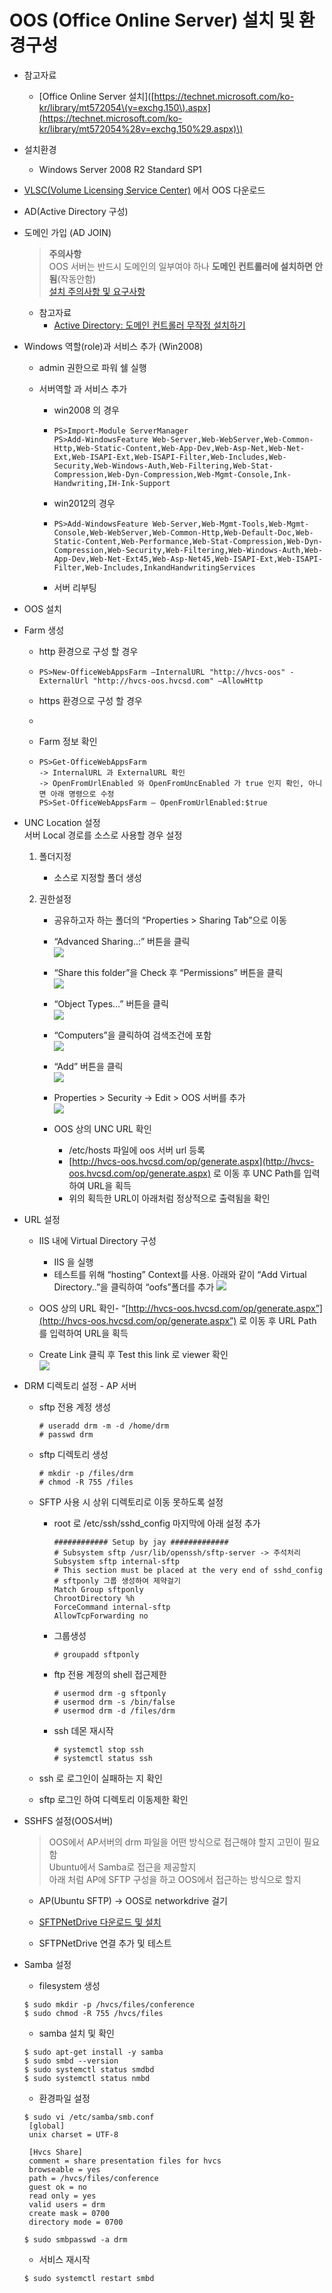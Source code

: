 # OOS \(Office Online Server\) 설치 및 환경구성

* 참고자료

  * \[Office Online Server 설치\]\([https://technet.microsoft.com/ko-kr/library/mt572054\(v=exchg.150\).aspx](https://technet.microsoft.com/ko-kr/library/mt572054%28v=exchg.150%29.aspx)\)

* 설치환경

  * Windows Server 2008 R2 Standard SP1

* [VLSC\(Volume Licensing Service Center\)](https://www.microsoft.com/Licensing/servicecenter/default.aspx) 에서 OOS 다운로드

* AD\(Active Directory 구성\)

* 도메인 가입 \(AD JOIN\)

  > **주의사항**  
  > OOS 서버는 반드시 도메인의 일부여야 하나 **도메인 컨트롤러에 설치하면 안됨**\(작동안함\)  
  > [설치 주의사항 및 요구사항](https://technet.microsoft.com/ko-kr/library/2e147f11-6f47-46bc-90bf-b2f179958d11#software)

  * 참고자료
    * [Active Directory: 도메인 컨트롤러 무작정 설치하기](http://archmond.net/?p=671)

* Windows 역할\(role\)과 서비스 추가 \(Win2008\)

  * admin 권한으로 파워 쉘 실행

  * 서버역할 과 서비스 추가

    * win2008 의 경우

    * ```
      PS>Import-Module ServerManager
      PS>Add-WindowsFeature Web-Server,Web-WebServer,Web-Common-Http,Web-Static-Content,Web-App-Dev,Web-Asp-Net,Web-Net-Ext,Web-ISAPI-Ext,Web-ISAPI-Filter,Web-Includes,Web-Security,Web-Windows-Auth,Web-Filtering,Web-Stat-Compression,Web-Dyn-Compression,Web-Mgmt-Console,Ink-Handwriting,IH-Ink-Support
      ```
    * win2012의 경우

    * ```
      PS>Add-WindowsFeature Web-Server,Web-Mgmt-Tools,Web-Mgmt-Console,Web-WebServer,Web-Common-Http,Web-Default-Doc,Web-Static-Content,Web-Performance,Web-Stat-Compression,Web-Dyn-Compression,Web-Security,Web-Filtering,Web-Windows-Auth,Web-App-Dev,Web-Net-Ext45,Web-Asp-Net45,Web-ISAPI-Ext,Web-ISAPI-Filter,Web-Includes,InkandHandwritingServices
      ```
    * 서버 리부팅

* OOS 설치

* Farm 생성

  * http 환경으로 구성 할 경우
  * ```
    PS>New-OfficeWebAppsFarm –InternalURL "http://hvcs-oos" -ExternalUrl "http://hvcs-oos.hvcsd.com" –AllowHttp
    ```
  * https 환경으로 구성 할 경우
  * ```

    ```
  * Farm 정보 확인
  * ```
    PS>Get-OfficeWebAppsFarm
    -> InternalURL 과 ExternalURL 확인
    -> OpenFromUrlEnabled 와 OpenFromUncEnabled 가 true 인지 확인, 아니면 아래 명령으로 수정
    PS>Set-OfficeWebAppsFarm – OpenFromUrlEnabled:$true
    ```

* UNC  Location 설정  
  서버 Local 경로를 소스로 사용할 경우 설정

  1. 폴더지정

     * 소스로 지정할 폴더 생성

  2. 권한설정

     * 공유하고자 하는 폴더의 “Properties &gt; Sharing Tab”으로 이동

     * “Advanced Sharing..:” 버튼을 클릭  
       ![](/img/ch1/sub2/1-2-1.jpg)

     * “Share this folder”을 Check 후 “Permissions” 버튼을 클릭  
       ![](/img/ch1/sub2/1-2-2.jpg)

     * “Object Types…” 버튼을 클릭  
       ![](/img/ch1/sub2/1-2-4.jpg)

     * “Computers”을 클릭하여 검색조건에 포함  
       ![](/img/ch1/sub2/1-2-5.jpg)

     * “Add” 버튼을 클릭  
       ![](/img/ch1/sub2/1-2-3.jpg)

     * Properties &gt; Security -&gt; Edit &gt; OOS 서버를 추가  
       ![](/img/ch1/sub2/1-2-6.jpg)

     * OOS 상의 UNC URL 확인

       * /etc/hosts 파일에 oos 서버 url 등록
       * [http://hvcs-oos.hvcsd.com/op/generate.aspx](http://hvcs-oos.hvcsd.com/op/generate.aspx) 로 이동 후 UNC Path를 입력하여 URL을 획득
       * 위의 획득한 URL이 아래처럼 정상적으로 출력됨을 확인

* URL 설정

  * IIS 내에 Virtual Directory 구성
    * IIS 을 실행
    * 테스트를 위해 “hosting” Context를 사용. 아래와 같이 “Add Virtual Directory..”을 클릭하여 “oofs”폴더를 추가
      ![](/img/ch1/sub2/1-2-7.jpg)
  * OOS 상의 URL 확인- “[http://hvcs-oos.hvcsd.com/op/generate.aspx”](http://hvcs-oos.hvcsd.com/op/generate.aspx”) 로 이동 후 URL Path를 입력하여 URL을 획득

  * Create Link 클릭 후 Test this link 로 viewer 확인  
    ![](/img/ch1/sub2/1-2-8.jpg)

* DRM 디렉토리 설정 - AP 서버

  * sftp 전용 계정 생성
    ```
    # useradd drm -m -d /home/drm
    # passwd drm
    ```
  * sftp 디렉토리 생성

    ```
    # mkdir -p /files/drm
    # chmod -R 755 /files
    ```

  * SFTP 사용 시 상위 디렉토리로 이동 못하도록 설정

    * root 로 /etc/ssh/sshd\_config 마지막에 아래 설정 추가
      ```
      ############ Setup by jay #############
      # Subsystem sftp /usr/lib/openssh/sftp-server -> 주석처리
      Subsystem sftp internal-sftp
      # This section must be placed at the very end of sshd_config
      # sftponly 그룹 생성하여 제약걸기
      Match Group sftponly
      ChrootDirectory %h
      ForceCommand internal-sftp
      AllowTcpForwarding no
      ```
    * 그룹생성

      ```
      # groupadd sftponly
      ```

    * ftp 전용 계정의 shell 접근제한

      ```
      # usermod drm -g sftponly
      # usermod drm -s /bin/false
      # usermod drm -d /files/drm
      ```

    * ssh 데몬 재시작

      ```
      # systemctl stop ssh
      # systemctl status ssh
      ```

  * ssh 로 로그인이 실패하는 지 확인

  * sftp 로그인 하여 디렉토리 이동제한 확인

* SSHFS 설정\(OOS서버\)

  > OOS에서 AP서버의 drm 파일을 어떤 방식으로 접근해야 할지 고민이 필요함  
  > Ubuntu에서 Samba로 접근을 제공할지  
  > 아래 처럼 AP에 SFTP 구성을 하고 OOS에서 접근하는 방식으로 할지

  * AP\(Ubuntu SFTP\) -&gt; OOS로 networkdrive 걸기
  * [SFTPNetDrive 다운로드 및 설치](http://www.sftpnetdrive.com/download-thanks)

  * SFTPNetDrive 연결 추가 및 테스트

* Samba 설정
  * filesystem 생성
  ```
  $ sudo mkdir -p /hvcs/files/conference
  $ sudo chmod -R 755 /hvcs/files
  ```
  
  * samba 설치 및 확인
  ```
  $ sudo apt-get install -y samba
  $ sudo smbd --version
  $ sudo systemctl status smdbd
  $ sudo systemctl status nmbd
  ```
  
  * 환경파일 설정
  ```
  $ sudo vi /etc/samba/smb.conf
   [global]
   unix charset = UTF-8
   
   [Hvcs Share]
   comment = share presentation files for hvcs
   browseable = yes
   path = /hvcs/files/conference
   guest ok = no
   read only = yes
   valid users = drm
   create mask = 0700
   directory mode = 0700
   
  $ sudo smbpasswd -a drm
  ```
  
  * 서비스 재시작
  ```
  $ sudo systemctl restart smbd
  ```


